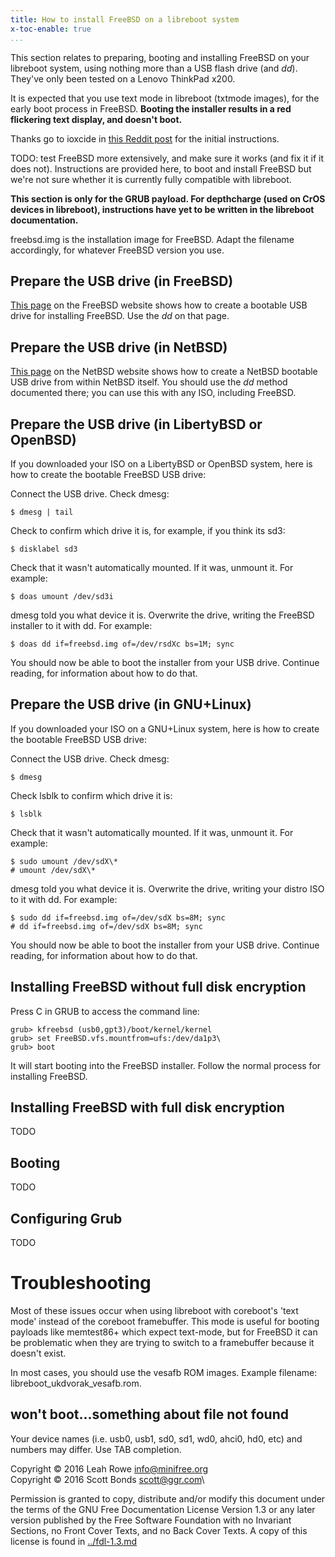 ```yaml
---
title: How to install FreeBSD on a libreboot system
x-toc-enable: true
...
```


This section relates to preparing, booting and installing FreeBSD on
your libreboot system, using nothing more than a USB flash drive (and
*dd*). They've only been tested on a Lenovo ThinkPad x200.

It is expected that you use text mode in libreboot (txtmode images), for
the early boot process in FreeBSD. **Booting the installer results in a
red flickering text display, and doesn't boot.**

Thanks go to ioxcide in [this Reddit
post](https://www.reddit.com/r/BSD/comments/53jt70/libreboot_and_bsds/)
for the initial instructions.

TODO: test FreeBSD more extensively, and make sure it works (and fix it
if it does not). Instructions are provided here, to boot and install
FreeBSD but we're not sure whether it is currently fully compatible
with libreboot.

**This section is only for the GRUB payload. For depthcharge (used on
CrOS devices in libreboot), instructions have yet to be written in the
libreboot documentation.**

freebsd.img is the installation image for FreeBSD. Adapt the filename
accordingly, for whatever FreeBSD version you use.

Prepare the USB drive (in FreeBSD)
----------------------------------

[This page](https://www.freebsd.org/doc/handbook/bsdinstall-pre.html) on
the FreeBSD website shows how to create a bootable USB drive for
installing FreeBSD. Use the *dd* on that page.

Prepare the USB drive (in NetBSD)
---------------------------------

[This
page](https://wiki.netbsd.org/tutorials/how_to_install_netbsd_from_an_usb_memory_stick/)
on the NetBSD website shows how to create a NetBSD bootable USB drive
from within NetBSD itself. You should use the *dd* method documented
there; you can use this with any ISO, including FreeBSD.

Prepare the USB drive (in LibertyBSD or OpenBSD)
------------------------------------------------

If you downloaded your ISO on a LibertyBSD or OpenBSD system, here is
how to create the bootable FreeBSD USB drive:

Connect the USB drive. Check dmesg:

    $ dmesg | tail

Check to confirm which drive it is, for example, if you think its sd3:

    $ disklabel sd3

Check that it wasn't automatically mounted. If it was, unmount it. For
example:

    $ doas umount /dev/sd3i

dmesg told you what device it is. Overwrite the drive, writing the
FreeBSD installer to it with dd. For example:

    $ doas dd if=freebsd.img of=/dev/rsdXc bs=1M; sync

You should now be able to boot the installer from your USB drive.
Continue reading, for information about how to do that.

Prepare the USB drive (in GNU+Linux)
------------------------------------

If you downloaded your ISO on a GNU+Linux system, here is how to create
the bootable FreeBSD USB drive:

Connect the USB drive. Check dmesg:

    $ dmesg

Check lsblk to confirm which drive it is:

    $ lsblk

Check that it wasn't automatically mounted. If it was, unmount it. For
example:

    $ sudo umount /dev/sdX\*
    # umount /dev/sdX\*

dmesg told you what device it is. Overwrite the drive, writing your
distro ISO to it with dd. For example:

    $ sudo dd if=freebsd.img of=/dev/sdX bs=8M; sync
    # dd if=freebsd.img of=/dev/sdX bs=8M; sync

You should now be able to boot the installer from your USB drive.
Continue reading, for information about how to do that.

Installing FreeBSD without full disk encryption
-----------------------------------------------

Press C in GRUB to access the command line:

    grub> kfreebsd (usb0,gpt3)/boot/kernel/kernel
    grub> set FreeBSD.vfs.mountfrom=ufs:/dev/da1p3\
    grub> boot

It will start booting into the FreeBSD installer. Follow the normal
process for installing FreeBSD.

Installing FreeBSD with full disk encryption
--------------------------------------------

TODO

Booting
-------

TODO

Configuring Grub
----------------

TODO

Troubleshooting
===============

Most of these issues occur when using libreboot with coreboot's 'text
mode' instead of the coreboot framebuffer. This mode is useful for
booting payloads like memtest86+ which expect text-mode, but for FreeBSD
it can be problematic when they are trying to switch to a framebuffer
because it doesn't exist.

In most cases, you should use the vesafb ROM images. Example filename:
libreboot\_ukdvorak\_vesafb.rom.

won't boot...something about file not found
---------------------------------------------

Your device names (i.e. usb0, usb1, sd0, sd1, wd0, ahci0, hd0, etc) and
numbers may differ. Use TAB completion.

Copyright © 2016 Leah Rowe <info@minifree.org>\
Copyright © 2016 Scott Bonds <scott@ggr.com>\

Permission is granted to copy, distribute and/or modify this document
under the terms of the GNU Free Documentation License Version 1.3 or any later
version published by the Free Software Foundation
with no Invariant Sections, no Front Cover Texts, and no Back Cover Texts.
A copy of this license is found in [../fdl-1.3.md](../fdl-1.3.md)
